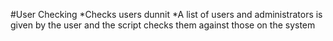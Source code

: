 #User Checking
*Checks users dunnit
*A list of users and administrators is given by the user and the script checks them against those on the system
